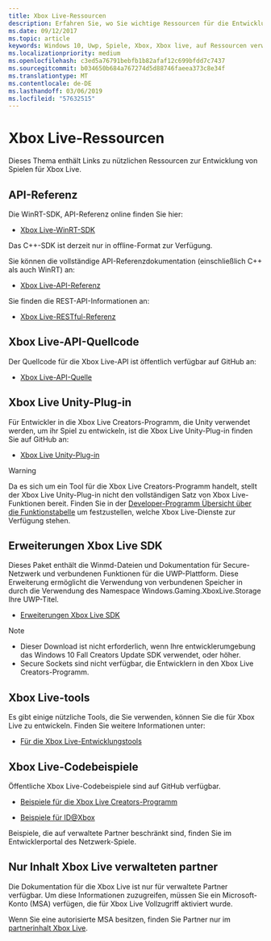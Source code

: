 ```yaml
---
title: Xbox Live-Ressourcen
description: Erfahren Sie, wo Sie wichtige Ressourcen für die Entwicklung von Xbox Live herunterladen.
ms.date: 09/12/2017
ms.topic: article
keywords: Windows 10, Uwp, Spiele, Xbox, Xbox live, auf Ressourcen verweisen,-API
ms.localizationpriority: medium
ms.openlocfilehash: c3ed5a76791bebfb1b82afaf12c699bfdd7c7437
ms.sourcegitcommit: b034650b684a767274d5d88746faeea373c8e34f
ms.translationtype: MT
ms.contentlocale: de-DE
ms.lasthandoff: 03/06/2019
ms.locfileid: "57632515"
---
```

# <a name="xbox-live-resources"></a>Xbox Live-Ressourcen

Dieses Thema enthält Links zu nützlichen Ressourcen zur Entwicklung von Spielen für Xbox Live.

## <a name="api-reference"></a>API-Referenz

Die WinRT-SDK, API-Referenz online finden Sie hier:

* [Xbox Live-WinRT-SDK](https://docs.microsoft.com/en-us/dotnet/api/?view=xboxlive-dotnet-2017.11.20171204.01)

Das C++-SDK ist derzeit nur in offline-Format zur Verfügung.

Sie können die vollständige API-Referenzdokumentation (einschließlich C++ als auch WinRT) an:

* [Xbox Live-API-Referenz](https://aka.ms/xboxliveuwpdocs)

Sie finden die REST-API-Informationen an:

* [Xbox Live-RESTful-Referenz](xbox-live-rest/atoc-xboxlivews-reference.md)


## <a name="xbox-live-api-source-code"></a>Xbox Live-API-Quellcode

Der Quellcode für die Xbox Live-API ist öffentlich verfügbar auf GitHub an:

* [Xbox Live-API-Quelle](https://github.com/Microsoft/xbox-live-api)

## <a name="xbox-live-unity-plug-in"></a>Xbox Live Unity-Plug-in

Für Entwickler in die Xbox Live Creators-Programm, die Unity verwendet werden, um ihr Spiel zu entwickeln, ist die Xbox Live Unity-Plug-in finden Sie auf GitHub an:

* [Xbox Live Unity-Plug-in](https://github.com/Microsoft/xbox-live-unity-plugin)

> [!WARNING]
> Da es sich um ein Tool für die Xbox Live Creators-Programm handelt, stellt der Xbox Live Unity-Plug-in nicht den vollständigen Satz von Xbox Live-Funktionen bereit. Finden Sie in der [Developer-Programm Übersicht über die Funktionstabelle](developer-program-overview.md#feature-table) um festzustellen, welche Xbox Live-Dienste zur Verfügung stehen.

## <a name="xbox-live-platform-extensions-sdk"></a>Erweiterungen Xbox Live SDK

Dieses Paket enthält die Winmd-Dateien und Dokumentation für Secure-Netzwerk und verbundenen Funktionen für die UWP-Plattform. Diese Erweiterung ermöglicht die Verwendung von verbundenen Speicher in durch die Verwendung des Namespace Windows.Gaming.XboxLive.Storage Ihre UWP-Titel.

* [Erweiterungen Xbox Live SDK](https://aka.ms/xblextsdk)

> [!NOTE]
> - Dieser Download ist nicht erforderlich, wenn Ihre entwicklerumgebung das Windows 10 Fall Creators Update SDK verwendet, oder höher.
> - Secure Sockets sind nicht verfügbar, die Entwicklern in den Xbox Live Creators-Programm.

## <a name="xbox-live-tools"></a>Xbox Live-tools

Es gibt einige nützliche Tools, die Sie verwenden, können Sie die für Xbox Live zu entwickeln. Finden Sie weitere Informationen unter:

* [Für die Xbox Live-Entwicklungstools](tools/tools.md)

## <a name="xbox-live-code-samples"></a>Xbox Live-Codebeispiele

Öffentliche Xbox Live-Codebeispiele sind auf GitHub verfügbar.

* [Beispiele für die Xbox Live Creators-Programm](https://github.com/Microsoft/xbox-live-samples/tree/master/Samples/CreatorsSDK)

* [Beispiele für ID@Xbox](https://github.com/Microsoft/xbox-live-samples/tree/master/Samples/ID%40XboxSDK)

Beispiele, die auf verwaltete Partner beschränkt sind, finden Sie im Entwicklerportal des Netzwerk-Spiele.

## <a name="xbox-live-managed-partner-only-content"></a>Nur Inhalt Xbox Live verwalteten partner

Die Dokumentation für die Xbox Live ist nur für verwaltete Partner verfügbar. Um diese Informationen zuzugreifen, müssen Sie ein Microsoft-Konto (MSA) verfügen, die für Xbox Live Vollzugriff aktiviert wurde.

Wenn Sie eine autorisierte MSA besitzen, finden Sie Partner nur im [partnerinhalt Xbox Live](https://developer.microsoft.com/en-us/games/xbox/docs/xboxlive/xbox-live-partners/partner-content).
